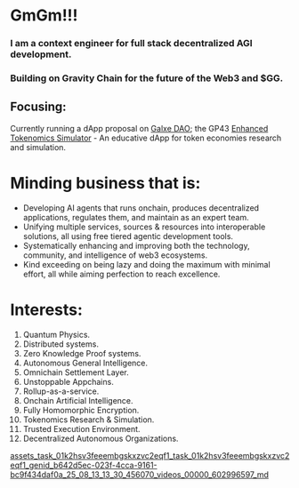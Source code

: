 # GmGm!!!
### I am a context engineer for full stack decentralized AGI development.
### Building on Gravity Chain for the future of the Web3 and $GG.
## Focusing:
Currently running a dApp proposal on [Galxe DAO](https://dao.gravity.xyz/#/);
the GP43 [Enhanced Tokenomics Simulator](https://dao.gravity.xyz/#/proposal/0xf84a6424728ddd94ba83635c3f9e34b45f5443c929ef3be9ede95c118b8e353d) - An educative dApp for token economies research and simulation.

# Minding business that is:
- Developing AI agents that runs onchain, produces decentralized applications, regulates them, and maintain as an expert team.
- Unifying multiple services, sources & resources into interoperable solutions, all using free tiered agentic development tools.
- Systematically enhancing and improving both the technology, community, and intelligence of web3 ecosystems.
- Kind exceeding on being lazy and doing the maximum with minimal effort, all while aiming perfection to reach excellence.

# Interests:
1. Quantum Physics.
2. Distributed systems.
3. Zero Knowledge Proof systems.
4. Autonomous General Intelligence.
5. Omnichain Settlement Layer.
6. Unstoppable Appchains.
7. Rollup-as-a-service.
8. Onchain Artificial Intelligence.
9. Fully Homomorphic Encryption.
10. Tokenomics Research & Simulation.
11. Trusted Execution Environment.
12. Decentralized Autonomous Organizations.

[assets_task_01k2hsv3feeembgskxzvc2eqf1_task_01k2hsv3feeembgskxzvc2eqf1_genid_b642d5ec-023f-4cca-9161-bc9f434daf0a_25_08_13_13_30_456070_videos_00000_602996597_md](https://github.com/user-attachments/assets/6d2f9455-a600-41d0-88f2-87d5374e40cb)
